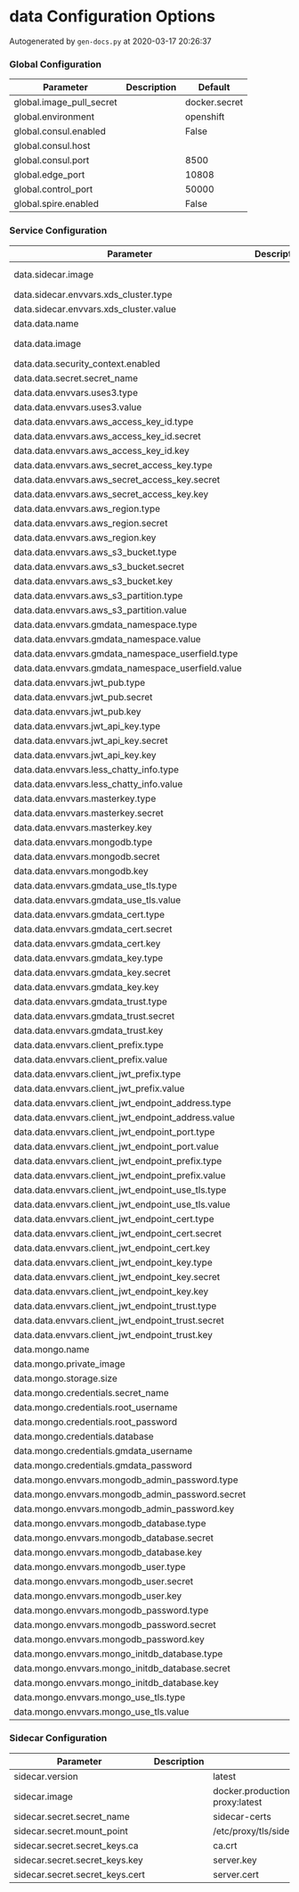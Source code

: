 # data Configuration Options

Autogenerated by `gen-docs.py` at 2020-03-17 20:26:37

### Global Configuration

|       Parameter        |Description|   Default   |
|------------------------|-----------|-------------|
|global.image_pull_secret|           |docker.secret|
|global.environment      |           |openshift    |
|global.consul.enabled   |           |False        |
|global.consul.host      |           |             |
|global.consul.port      |           |         8500|
|global.edge_port        |           |        10808|
|global.control_port     |           |        50000|
|global.spire.enabled    |           |False        |

### Service Configuration

|                     Parameter                     |Description|                             Default                             |
|---------------------------------------------------|-----------|-----------------------------------------------------------------|
|data.sidecar.image                                 |           |docker.production.deciphernow.com/deciphernow/gm-proxy:latest|
|data.sidecar.envvars.xds_cluster.type              |           |value                                                            |
|data.sidecar.envvars.xds_cluster.value             |           |data                                                             |
|data.data.name                                     |           |data                                                             |
|data.data.image                                    |           |docker.production.deciphernow.com/deciphernow/gm-data:1.0.0      |
|data.data.security_context.enabled                 |           |False                                                            |
|data.data.secret.secret_name                       |           |data-secrets                                                     |
|data.data.envvars.uses3.type                       |           |value                                                            |
|data.data.envvars.uses3.value                      |           |true                                                             |
|data.data.envvars.aws_access_key_id.type           |           |secret                                                           |
|data.data.envvars.aws_access_key_id.secret         |           |{{ .Values.data.name }}-secrets                                  |
|data.data.envvars.aws_access_key_id.key            |           |aws_access_key_id                                                |
|data.data.envvars.aws_secret_access_key.type       |           |secret                                                           |
|data.data.envvars.aws_secret_access_key.secret     |           |{{ .Values.data.name }}-secrets                                  |
|data.data.envvars.aws_secret_access_key.key        |           |aws_secret_access_key                                            |
|data.data.envvars.aws_region.type                  |           |secret                                                           |
|data.data.envvars.aws_region.secret                |           |{{ .Values.data.name }}-secrets                                  |
|data.data.envvars.aws_region.key                   |           |aws_region                                                       |
|data.data.envvars.aws_s3_bucket.type               |           |secret                                                           |
|data.data.envvars.aws_s3_bucket.secret             |           |{{ .Values.data.name }}-secrets                                  |
|data.data.envvars.aws_s3_bucket.key                |           |aws_s3_bucket                                                    |
|data.data.envvars.aws_s3_partition.type            |           |value                                                            |
|data.data.envvars.aws_s3_partition.value           |           |data                                                             |
|data.data.envvars.gmdata_namespace.type            |           |value                                                            |
|data.data.envvars.gmdata_namespace.value           |           |home                                                             |
|data.data.envvars.gmdata_namespace_userfield.type  |           |value                                                            |
|data.data.envvars.gmdata_namespace_userfield.value |           |email                                                            |
|data.data.envvars.jwt_pub.type                     |           |secret                                                           |
|data.data.envvars.jwt_pub.secret                   |           |jwt-security                                                     |
|data.data.envvars.jwt_pub.key                      |           |jwt.pub                                                          |
|data.data.envvars.jwt_api_key.type                 |           |secret                                                           |
|data.data.envvars.jwt_api_key.secret               |           |jwt-security                                                     |
|data.data.envvars.jwt_api_key.key                  |           |jwt.api_key                                                      |
|data.data.envvars.less_chatty_info.type            |           |value                                                            |
|data.data.envvars.less_chatty_info.value           |           |false                                                            |
|data.data.envvars.masterkey.type                   |           |secret                                                           |
|data.data.envvars.masterkey.secret                 |           |{{ .Values.data.name }}-secrets                                  |
|data.data.envvars.masterkey.key                    |           |master_key                                                       |
|data.data.envvars.mongodb.type                     |           |secret                                                           |
|data.data.envvars.mongodb.secret                   |           |{{ .Values.mongo.credentials.secret_name }}                      |
|data.data.envvars.mongodb.key                      |           |database                                                         |
|data.data.envvars.gmdata_use_tls.type              |           |value                                                            |
|data.data.envvars.gmdata_use_tls.value             |           |true                                                             |
|data.data.envvars.gmdata_cert.type                 |           |secret                                                           |
|data.data.envvars.gmdata_cert.secret               |           |jwt-certs                                                        |
|data.data.envvars.gmdata_cert.key                  |           |server.cert.pem                                                  |
|data.data.envvars.gmdata_key.type                  |           |secret                                                           |
|data.data.envvars.gmdata_key.secret                |           |jwt-certs                                                        |
|data.data.envvars.gmdata_key.key                   |           |server.key.pem                                                   |
|data.data.envvars.gmdata_trust.type                |           |secret                                                           |
|data.data.envvars.gmdata_trust.secret              |           |jwt-certs                                                        |
|data.data.envvars.gmdata_trust.key                 |           |server.trust.pem                                                 |
|data.data.envvars.client_prefix.type               |           |value                                                            |
|data.data.envvars.client_prefix.value              |           |/services/data/1.0.0                                             |
|data.data.envvars.client_jwt_prefix.type           |           |value                                                            |
|data.data.envvars.client_jwt_prefix.value          |           |/jwt                                                             |
|data.data.envvars.client_jwt_endpoint_address.type |           |value                                                            |
|data.data.envvars.client_jwt_endpoint_address.value|           |localhost                                                        |
|data.data.envvars.client_jwt_endpoint_port.type    |           |value                                                            |
|data.data.envvars.client_jwt_endpoint_port.value   |           |10808                                                            |
|data.data.envvars.client_jwt_endpoint_prefix.type  |           |value                                                            |
|data.data.envvars.client_jwt_endpoint_prefix.value |           |/jwt                                                             |
|data.data.envvars.client_jwt_endpoint_use_tls.type |           |value                                                            |
|data.data.envvars.client_jwt_endpoint_use_tls.value|           |true                                                             |
|data.data.envvars.client_jwt_endpoint_cert.type    |           |secret                                                           |
|data.data.envvars.client_jwt_endpoint_cert.secret  |           |jwt-certs                                                        |
|data.data.envvars.client_jwt_endpoint_cert.key     |           |jwt.cert.pem                                                     |
|data.data.envvars.client_jwt_endpoint_key.type     |           |secret                                                           |
|data.data.envvars.client_jwt_endpoint_key.secret   |           |jwt-certs                                                        |
|data.data.envvars.client_jwt_endpoint_key.key      |           |jwt.key.pem                                                      |
|data.data.envvars.client_jwt_endpoint_trust.type   |           |secret                                                           |
|data.data.envvars.client_jwt_endpoint_trust.secret |           |jwt-certs                                                        |
|data.data.envvars.client_jwt_endpoint_trust.key    |           |jwt.trust.pem                                                    |
|data.mongo.name                                    |           |data-mongo                                                       |
|data.mongo.private_image                           |           |True                                                             |
|data.mongo.storage.size                            |           |                                                               40|
|data.mongo.credentials.secret_name                 |           |mongo-password                                                   |
|data.mongo.credentials.root_username               |           |mongo                                                            |
|data.mongo.credentials.root_password               |           |mongo                                                            |
|data.mongo.credentials.database                    |           |gmdata                                                           |
|data.mongo.credentials.gmdata_username             |           |gmdata-user                                                      |
|data.mongo.credentials.gmdata_password             |           |mongopassword                                                    |
|data.mongo.envvars.mongodb_admin_password.type     |           |secret                                                           |
|data.mongo.envvars.mongodb_admin_password.secret   |           |{{ $.Values.mongo.credentials.secret_name }}                     |
|data.mongo.envvars.mongodb_admin_password.key      |           |gmdata_password                                                  |
|data.mongo.envvars.mongodb_database.type           |           |secret                                                           |
|data.mongo.envvars.mongodb_database.secret         |           |{{ $.Values.mongo.credentials.secret_name }}                     |
|data.mongo.envvars.mongodb_database.key            |           |database                                                         |
|data.mongo.envvars.mongodb_user.type               |           |secret                                                           |
|data.mongo.envvars.mongodb_user.secret             |           |{{ $.Values.mongo.credentials.secret_name }}                     |
|data.mongo.envvars.mongodb_user.key                |           |root_username                                                    |
|data.mongo.envvars.mongodb_password.type           |           |secret                                                           |
|data.mongo.envvars.mongodb_password.secret         |           |{{ $.Values.mongo.credentials.secret_name }}                     |
|data.mongo.envvars.mongodb_password.key            |           |root_password                                                    |
|data.mongo.envvars.mongo_initdb_database.type      |           |secret                                                           |
|data.mongo.envvars.mongo_initdb_database.secret    |           |{{ $.Values.mongo.credentials.secret_name }}                     |
|data.mongo.envvars.mongo_initdb_database.key       |           |database                                                         |
|data.mongo.envvars.mongo_use_tls.type              |           |value                                                            |
|data.mongo.envvars.mongo_use_tls.value             |           |false                                                            |

### Sidecar Configuration

|           Parameter           |Description|                             Default                             |
|-------------------------------|-----------|-----------------------------------------------------------------|
|sidecar.version                |           |latest                                                           |
|sidecar.image                  |           |docker.production.deciphernow.com/deciphernow/gm-proxy:latest|
|sidecar.secret.secret_name     |           |sidecar-certs                                                    |
|sidecar.secret.mount_point     |           |/etc/proxy/tls/sidecar/                                          |
|sidecar.secret.secret_keys.ca  |           |ca.crt                                                           |
|sidecar.secret.secret_keys.key |           |server.key                                                       |
|sidecar.secret.secret_keys.cert|           |server.cert                                                      |
